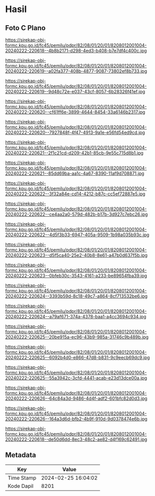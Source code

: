 # Hasil

## Foto C Plano

https://sirekap-obj-formc.kpu.go.id/fc45/pemilu/pdpr/82/08/01/20/01/8208012001004-20240222-220618--4b8b2171-d298-4ed3-b408-b7e7df4c400c.jpg

https://sirekap-obj-formc.kpu.go.id/fc45/pemilu/pdpr/82/08/01/20/01/8208012001004-20240222-220619--a02fa377-408b-4877-9087-73802ef8b733.jpg

https://sirekap-obj-formc.kpu.go.id/fc45/pemilu/pdpr/82/08/01/20/01/8208012001004-20240222-220619--9d48c72e-e037-43cf-8057-6b28326f41ef.jpg

https://sirekap-obj-formc.kpu.go.id/fc45/pemilu/pdpr/82/08/01/20/01/8208012001004-20240222-220620--cf61ff6e-3899-4644-8454-33a6146b2317.jpg

https://sirekap-obj-formc.kpu.go.id/fc45/pemilu/pdpr/82/08/01/20/01/8208012001004-20240222-220620--7927848f-4f47-4913-9a1e-e56fd54ed9cd.jpg

https://sirekap-obj-formc.kpu.go.id/fc45/pemilu/pdpr/82/08/01/20/01/8208012001004-20240222-220621--2f1c21cd-d209-42b1-85cb-9e55c715d8b1.jpg

https://sirekap-obj-formc.kpu.go.id/fc45/pemilu/pdpr/82/08/01/20/01/8208012001004-20240222-220621--85dd69ba-aa1c-4a67-8390-11af9d708871.jpg

https://sirekap-obj-formc.kpu.go.id/fc45/pemilu/pdpr/82/08/01/20/01/8208012001004-20240222-220622--3f32a84e-cd14-4212-b87c-cc5ef72887e5.jpg

https://sirekap-obj-formc.kpu.go.id/fc45/pemilu/pdpr/82/08/01/20/01/8208012001004-20240222-220622--ce4aa2a0-579d-482b-b17b-3d927c7ebc26.jpg

https://sirekap-obj-formc.kpu.go.id/fc45/pemilu/pdpr/82/08/01/20/01/8208012001004-20240222-220622--4d5f3b33-6947-405a-9509-1b98a035b93c.jpg

https://sirekap-obj-formc.kpu.go.id/fc45/pemilu/pdpr/82/08/01/20/01/8208012001004-20240222-220623--d5f5ca40-25e2-40b8-8e61-a47b0d637f5b.jpg

https://sirekap-obj-formc.kpu.go.id/fc45/pemilu/pdpr/82/08/01/20/01/8208012001004-20240222-220623--0bfeb30c-3543-4161-a233-be89654fba39.jpg

https://sirekap-obj-formc.kpu.go.id/fc45/pemilu/pdpr/82/08/01/20/01/8208012001004-20240222-220624--3393b59d-8c18-49c7-a864-8cf713532be6.jpg

https://sirekap-obj-formc.kpu.go.id/fc45/pemilu/pdpr/82/08/01/20/01/8208012001004-20240222-220624--a79af671-374a-4378-baa1-a4cc3694c934.jpg

https://sirekap-obj-formc.kpu.go.id/fc45/pemilu/pdpr/82/08/01/20/01/8208012001004-20240222-220625--20be915a-ec96-43b9-985a-31746c9b489b.jpg

https://sirekap-obj-formc.kpu.go.id/fc45/pemilu/pdpr/82/08/01/20/01/8208012001004-20240222-220625--6092b4d0-e866-47d8-b831-9c9eecb69dc9.jpg

https://sirekap-obj-formc.kpu.go.id/fc45/pemilu/pdpr/82/08/01/20/01/8208012001004-20240222-220625--55a3942c-3cfd-4441-acab-e23d13dce00a.jpg

https://sirekap-obj-formc.kpu.go.id/fc45/pemilu/pdpr/82/08/01/20/01/8208012001004-20240222-220626--64c84a3d-9486-4d4f-adf2-601bfc82d0d3.jpg

https://sirekap-obj-formc.kpu.go.id/fc45/pemilu/pdpr/82/08/01/20/01/8208012001004-20240222-220626--164a3d6d-bfb2-4b9f-910d-9d0378474e6b.jpg

https://sirekap-obj-formc.kpu.go.id/fc45/pemilu/pdpr/82/08/01/20/01/8208012001004-20240222-220618--de50d6dd-8ec3-48c2-ae82-d4f169c62491.jpg


## Metadata

| Key        | Value               |
| ---------- | ------------------- |
| Time Stamp | 2024-02-25 16:04:02 |
| Kode Dapil | 8201                |




